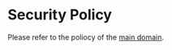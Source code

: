 # Security Policy

Please refer to the poliocy of the [main domain](https://github.com/FreeSoftwareDatabase/fswdb).
